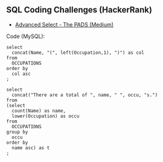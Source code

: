 ## SQL Coding Challenges (HackerRank)

- [Advanced Select - The PADS (Medium)](https://www.hackerrank.com/challenges/the-pads/problem)

Code (MySQL):

```
select
  concat(Name, "(", left(Occupation,1), ")") as col
from
  OCCUPATIONS
order by
  col asc
;

select
  concat("There are a total of ", name, " ", occu, "s.")
from
(select
  count(Name) as name,
  lower(Occupation) as occu
from
  OCCUPATIONS
group by
  occu
order by
  name asc) as t
;
```
